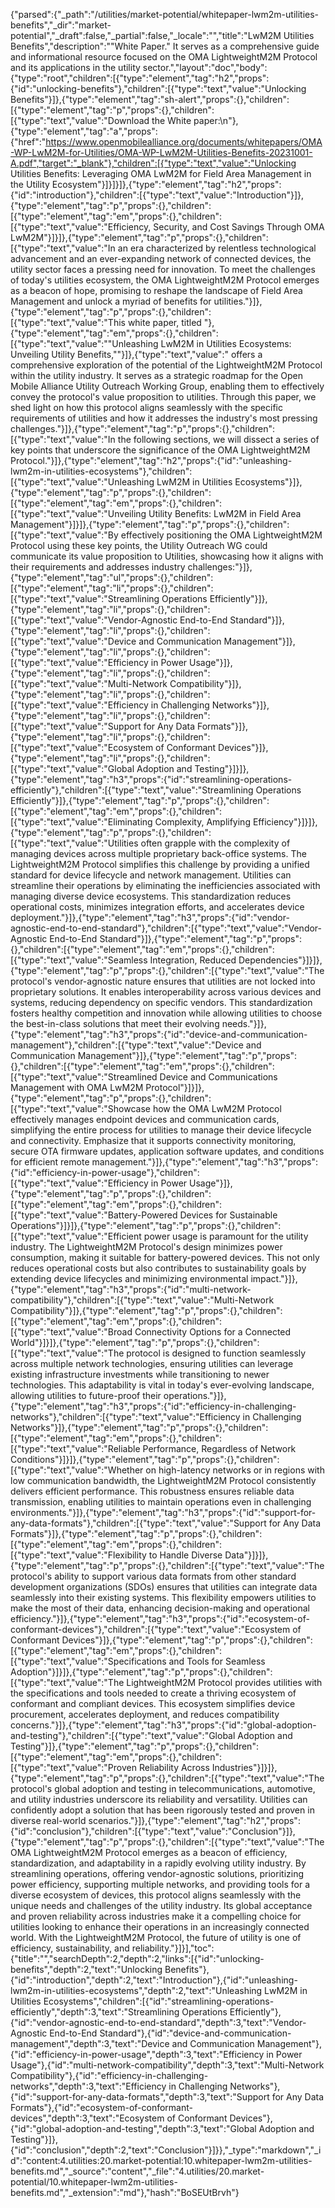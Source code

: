{"parsed":{"_path":"/utilities/market-potential/whitepaper-lwm2m-utilities-benefits","_dir":"market-potential","_draft":false,"_partial":false,"_locale":"","title":"LwM2M Utilities Benefits","description":"\"White Paper.\" It serves as a comprehensive guide and informational resource focused on the OMA LightweightM2M Protocol and its applications in the utility sector.","layout":"doc","body":{"type":"root","children":[{"type":"element","tag":"h2","props":{"id":"unlocking-benefits"},"children":[{"type":"text","value":"Unlocking Benefits"}]},{"type":"element","tag":"sh-alert","props":{},"children":[{"type":"element","tag":"p","props":{},"children":[{"type":"text","value":"Download the White paper:\n"},{"type":"element","tag":"a","props":{"href":"https://www.openmobilealliance.org/documents/whitepapers/OMA-WP-LwM2M-for-Utilities/OMA-WP-LwM2M-Utilities-Benefits-20231001-A.pdf","target":"_blank"},"children":[{"type":"text","value":"Unlocking Utilities Benefits: Leveraging OMA LwM2M for Field Area Management in the Utility Ecosystem"}]}]}]},{"type":"element","tag":"h2","props":{"id":"introduction"},"children":[{"type":"text","value":"Introduction"}]},{"type":"element","tag":"p","props":{},"children":[{"type":"element","tag":"em","props":{},"children":[{"type":"text","value":"Efficiency, Security, and Cost Savings Through OMA LwM2M"}]}]},{"type":"element","tag":"p","props":{},"children":[{"type":"text","value":"In an era characterized by relentless technological advancement and an ever-expanding network of connected devices, the utility sector faces a pressing need for innovation. To meet the challenges of today's utilities ecosystem, the OMA LightweightM2M Protocol emerges as a beacon of hope, promising to reshape the landscape of Field Area Management and unlock a myriad of benefits for utilities."}]},{"type":"element","tag":"p","props":{},"children":[{"type":"text","value":"This white paper, titled "},{"type":"element","tag":"em","props":{},"children":[{"type":"text","value":"\"Unleashing LwM2M in Utilities Ecosystems: Unveiling Utility Benefits,\""}]},{"type":"text","value":" offers a comprehensive exploration of the potential of the LightweightM2M Protocol within the utility industry. It serves as a strategic roadmap for the Open Mobile Alliance Utility Outreach Working Group, enabling them to effectively convey the protocol's value proposition to utilities. Through this paper, we shed light on how this protocol aligns seamlessly with the specific requirements of utilities and how it addresses the industry's most pressing challenges."}]},{"type":"element","tag":"p","props":{},"children":[{"type":"text","value":"In the following sections, we will dissect a series of key points that underscore the significance of the OMA LightweightM2M Protocol."}]},{"type":"element","tag":"h2","props":{"id":"unleashing-lwm2m-in-utilities-ecosystems"},"children":[{"type":"text","value":"Unleashing LwM2M in Utilities Ecosystems"}]},{"type":"element","tag":"p","props":{},"children":[{"type":"element","tag":"em","props":{},"children":[{"type":"text","value":"Unveiling Utility Benefits: LwM2M in Field Area Management"}]}]},{"type":"element","tag":"p","props":{},"children":[{"type":"text","value":"By effectively positioning the OMA LightweightM2M Protocol using these key points, the Utility Outreach WG could communicate its value proposition to Utilities, showcasing how it aligns with their requirements and addresses industry challenges:"}]},{"type":"element","tag":"ul","props":{},"children":[{"type":"element","tag":"li","props":{},"children":[{"type":"text","value":"Streamlining Operations Efficiently"}]},{"type":"element","tag":"li","props":{},"children":[{"type":"text","value":"Vendor-Agnostic End-to-End Standard"}]},{"type":"element","tag":"li","props":{},"children":[{"type":"text","value":"Device and Communication Management"}]},{"type":"element","tag":"li","props":{},"children":[{"type":"text","value":"Efficiency in Power Usage"}]},{"type":"element","tag":"li","props":{},"children":[{"type":"text","value":"Multi-Network Compatibility"}]},{"type":"element","tag":"li","props":{},"children":[{"type":"text","value":"Efficiency in Challenging Networks"}]},{"type":"element","tag":"li","props":{},"children":[{"type":"text","value":"Support for Any Data Formats"}]},{"type":"element","tag":"li","props":{},"children":[{"type":"text","value":"Ecosystem of Conformant Devices"}]},{"type":"element","tag":"li","props":{},"children":[{"type":"text","value":"Global Adoption and Testing"}]}]},{"type":"element","tag":"h3","props":{"id":"streamlining-operations-efficiently"},"children":[{"type":"text","value":"Streamlining Operations Efficiently"}]},{"type":"element","tag":"p","props":{},"children":[{"type":"element","tag":"em","props":{},"children":[{"type":"text","value":"Eliminating Complexity, Amplifying Efficiency"}]}]},{"type":"element","tag":"p","props":{},"children":[{"type":"text","value":"Utilities often grapple with the complexity of managing devices across multiple proprietary back-office systems. The LightweightM2M Protocol simplifies this challenge by providing a unified standard for device lifecycle and network management. Utilities can streamline their operations by eliminating the inefficiencies associated with managing diverse device ecosystems. This standardization reduces operational costs, minimizes integration efforts, and accelerates device deployment."}]},{"type":"element","tag":"h3","props":{"id":"vendor-agnostic-end-to-end-standard"},"children":[{"type":"text","value":"Vendor-Agnostic End-to-End Standard"}]},{"type":"element","tag":"p","props":{},"children":[{"type":"element","tag":"em","props":{},"children":[{"type":"text","value":"Seamless Integration, Reduced Dependencies"}]}]},{"type":"element","tag":"p","props":{},"children":[{"type":"text","value":"The protocol's vendor-agnostic nature ensures that utilities are not locked into proprietary solutions. It enables interoperability across various devices and systems, reducing dependency on specific vendors. This standardization fosters healthy competition and innovation while allowing utilities to choose the best-in-class solutions that meet their evolving needs."}]},{"type":"element","tag":"h3","props":{"id":"device-and-communication-management"},"children":[{"type":"text","value":"Device and Communication Management"}]},{"type":"element","tag":"p","props":{},"children":[{"type":"element","tag":"em","props":{},"children":[{"type":"text","value":"Streamlined Device and Communications Management with OMA LwM2M Protocol"}]}]},{"type":"element","tag":"p","props":{},"children":[{"type":"text","value":"Showcase how the OMA LwM2M Protocol effectively manages endpoint devices and communication cards, simplifying the entire process for utilities to manage their device lifecycle and connectivity. Emphasize that it supports connectivity monitoring, secure OTA firmware updates, application software updates, and conditions for efficient remote management."}]},{"type":"element","tag":"h3","props":{"id":"efficiency-in-power-usage"},"children":[{"type":"text","value":"Efficiency in Power Usage"}]},{"type":"element","tag":"p","props":{},"children":[{"type":"element","tag":"em","props":{},"children":[{"type":"text","value":"Battery-Powered Devices for Sustainable Operations"}]}]},{"type":"element","tag":"p","props":{},"children":[{"type":"text","value":"Efficient power usage is paramount for the utility industry. The LightweightM2M Protocol's design minimizes power consumption, making it suitable for battery-powered devices. This not only reduces operational costs but also contributes to sustainability goals by extending device lifecycles and minimizing environmental impact."}]},{"type":"element","tag":"h3","props":{"id":"multi-network-compatibility"},"children":[{"type":"text","value":"Multi-Network Compatibility"}]},{"type":"element","tag":"p","props":{},"children":[{"type":"element","tag":"em","props":{},"children":[{"type":"text","value":"Broad Connectivity Options for a Connected World"}]}]},{"type":"element","tag":"p","props":{},"children":[{"type":"text","value":"The protocol is designed to function seamlessly across multiple network technologies, ensuring utilities can leverage existing infrastructure investments while transitioning to newer technologies. This adaptability is vital in today's ever-evolving landscape, allowing utilities to future-proof their operations."}]},{"type":"element","tag":"h3","props":{"id":"efficiency-in-challenging-networks"},"children":[{"type":"text","value":"Efficiency in Challenging Networks"}]},{"type":"element","tag":"p","props":{},"children":[{"type":"element","tag":"em","props":{},"children":[{"type":"text","value":"Reliable Performance, Regardless of Network Conditions"}]}]},{"type":"element","tag":"p","props":{},"children":[{"type":"text","value":"Whether on high-latency networks or in regions with low communication bandwidth, the LightweightM2M Protocol consistently delivers efficient performance. This robustness ensures reliable data transmission, enabling utilities to maintain operations even in challenging environments."}]},{"type":"element","tag":"h3","props":{"id":"support-for-any-data-formats"},"children":[{"type":"text","value":"Support for Any Data Formats"}]},{"type":"element","tag":"p","props":{},"children":[{"type":"element","tag":"em","props":{},"children":[{"type":"text","value":"Flexibility to Handle Diverse Data"}]}]},{"type":"element","tag":"p","props":{},"children":[{"type":"text","value":"The protocol's ability to support various data formats from other standard development organizations (SDOs) ensures that utilities can integrate data seamlessly into their existing systems. This flexibility empowers utilities to make the most of their data, enhancing decision-making and operational efficiency."}]},{"type":"element","tag":"h3","props":{"id":"ecosystem-of-conformant-devices"},"children":[{"type":"text","value":"Ecosystem of Conformant Devices"}]},{"type":"element","tag":"p","props":{},"children":[{"type":"element","tag":"em","props":{},"children":[{"type":"text","value":"Specifications and Tools for Seamless Adoption"}]}]},{"type":"element","tag":"p","props":{},"children":[{"type":"text","value":"The LightweightM2M Protocol provides utilities with the specifications and tools needed to create a thriving ecosystem of conformant and compliant devices. This ecosystem simplifies device procurement, accelerates deployment, and reduces compatibility concerns."}]},{"type":"element","tag":"h3","props":{"id":"global-adoption-and-testing"},"children":[{"type":"text","value":"Global Adoption and Testing"}]},{"type":"element","tag":"p","props":{},"children":[{"type":"element","tag":"em","props":{},"children":[{"type":"text","value":"Proven Reliability Across Industries"}]}]},{"type":"element","tag":"p","props":{},"children":[{"type":"text","value":"The protocol's global adoption and testing in telecommunications, automotive, and utility industries underscore its reliability and versatility. Utilities can confidently adopt a solution that has been rigorously tested and proven in diverse real-world scenarios."}]},{"type":"element","tag":"h2","props":{"id":"conclusion"},"children":[{"type":"text","value":"Conclusion"}]},{"type":"element","tag":"p","props":{},"children":[{"type":"text","value":"The OMA LightweightM2M Protocol emerges as a beacon of efficiency, standardization, and adaptability in a rapidly evolving utility industry. By streamlining operations, offering vendor-agnostic solutions, prioritizing power efficiency, supporting multiple networks, and providing tools for a diverse ecosystem of devices, this protocol aligns seamlessly with the unique needs and challenges of the utility industry. Its global acceptance and proven reliability across industries make it a compelling choice for utilities looking to enhance their operations in an increasingly connected world. With the LightweightM2M Protocol, the future of utility is one of efficiency, sustainability, and reliability."}]}],"toc":{"title":"","searchDepth":2,"depth":2,"links":[{"id":"unlocking-benefits","depth":2,"text":"Unlocking Benefits"},{"id":"introduction","depth":2,"text":"Introduction"},{"id":"unleashing-lwm2m-in-utilities-ecosystems","depth":2,"text":"Unleashing LwM2M in Utilities Ecosystems","children":[{"id":"streamlining-operations-efficiently","depth":3,"text":"Streamlining Operations Efficiently"},{"id":"vendor-agnostic-end-to-end-standard","depth":3,"text":"Vendor-Agnostic End-to-End Standard"},{"id":"device-and-communication-management","depth":3,"text":"Device and Communication Management"},{"id":"efficiency-in-power-usage","depth":3,"text":"Efficiency in Power Usage"},{"id":"multi-network-compatibility","depth":3,"text":"Multi-Network Compatibility"},{"id":"efficiency-in-challenging-networks","depth":3,"text":"Efficiency in Challenging Networks"},{"id":"support-for-any-data-formats","depth":3,"text":"Support for Any Data Formats"},{"id":"ecosystem-of-conformant-devices","depth":3,"text":"Ecosystem of Conformant Devices"},{"id":"global-adoption-and-testing","depth":3,"text":"Global Adoption and Testing"}]},{"id":"conclusion","depth":2,"text":"Conclusion"}]}},"_type":"markdown","_id":"content:4.utilities:20.market-potential:10.whitepaper-lwm2m-utilities-benefits.md","_source":"content","_file":"4.utilities/20.market-potential/10.whitepaper-lwm2m-utilities-benefits.md","_extension":"md"},"hash":"BoSEUtBrvh"}